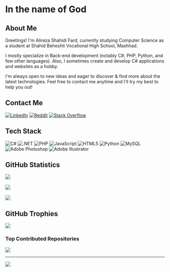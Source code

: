 # In the name of God

## About Me
Greetings! I'm Alireza Shahidi Fard, currently studying Computer Science as a student at Shahid Beheshti Vocational High School, Mashhad.

I mostly specialize in Back-end development (notably C#, PHP, Python, and few other languages). Also, I sometimes create and develop C# applications and websites as a hobby.

I'm always open to new ideas and eager to discover & find more about the latest technologies. Feel free to contact me anytime and I'll try my best to help you out!

## Contact Me
[![LinkedIn](https://img.shields.io/badge/LinkedIn-%230077B5.svg?logo=linkedin&logoColor=white)](https://linkedin.com/in/alireza-shahidi-fard-34bb182b2) [![Reddit](https://img.shields.io/badge/Reddit-%23FF4500.svg?logo=Reddit&logoColor=white)](https://reddit.com/user/Wirmaple73) [![Stack Overflow](https://img.shields.io/badge/-Stackoverflow-FE7A16?logo=stack-overflow&logoColor=white)](https://stackoverflow.com/users/18954775) 

## Tech Stack
![C#](https://img.shields.io/badge/c%23-%23239120.svg?style=flat&logo=csharp&logoColor=white) 
![.NET](https://img.shields.io/badge/.NET-5C2D91?style=flat&logo=.net&logoColor=white) 
![PHP](https://img.shields.io/badge/php-%23777BB4.svg?style=flat&logo=php&logoColor=white) 
![JavaScript](https://img.shields.io/badge/javascript-%23323330.svg?style=flat&logo=javascript&logoColor=%23F7DF1E) 
![HTML5](https://img.shields.io/badge/html5-%23E34F26.svg?style=flat&logo=html5&logoColor=white) 
![Python](https://img.shields.io/badge/python-3670A0?style=flat&logo=python&logoColor=ffdd54) 
![MySQL](https://img.shields.io/badge/mysql-%2300000f.svg?style=flat&logo=mysql&logoColor=white) 
![Adobe Photoshop](https://img.shields.io/badge/adobe%20photoshop-%2331A8FF.svg?style=flat&logo=adobe%20photoshop&logoColor=white) 
![Adobe Illustrator](https://img.shields.io/badge/adobe%20illustrator-%23FF9A00.svg?style=flat&logo=adobe%20illustrator&logoColor=white)

## GitHub Statistics
![](https://github-readme-stats.vercel.app/api?username=Wirmaple73&theme=default&hide_border=false&include_all_commits=false&count_private=false)<br><br>
![](https://github-readme-streak-stats.herokuapp.com/?user=Wirmaple73&theme=default&hide_border=false)<br><br>
![](https://github-readme-stats.vercel.app/api/top-langs/?username=Wirmaple73&theme=default&hide_border=false&include_all_commits=false&count_private=false&layout=compact)

## GitHub Trophies
![](https://github-profile-trophy.vercel.app/?username=Wirmaple73&theme=flat&no-frame=false&no-bg=false&margin-w=4)

### Top Contributed Repositories
![](https://github-contributor-stats.vercel.app/api?username=Wirmaple73&limit=5&theme=flat&combine_all_yearly_contributions=true)

---
[![](https://visitcount.itsvg.in/api?id=Wirmaple73&icon=0&color=1)](https://visitcount.itsvg.in)

<!-- Proudly created with GPRM ( https://gprm.itsvg.in ) -->
